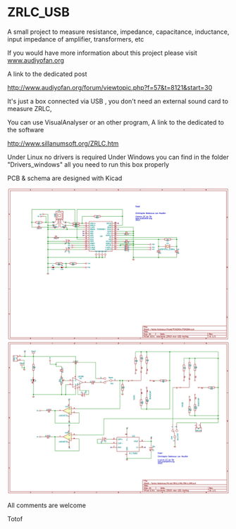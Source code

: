 ZRLC_USB
================

A small project to measure resistance, impedance, capacitance, inductance, input impedance of
amplifier, transformers, etc 

    
If you would have more information about this project please visit 
www.audiyofan.org

A link to the dedicated post 

http://www.audiyofan.org/forum/viewtopic.php?f=57&t=8121&start=30

It's just a box connected via USB , you don't need an external sound card to measure ZRLC,

You can use VisualAnalyser or an other program, A link to the dedicated to the software

http://www.sillanumsoft.org/ZRLC.htm

Under Linux no drivers is required
Under Windows you can find in the folder "Drivers_windows" all you need to run this box properly

PCB & schema are designed with Kicad

![](schematics/PCM2904.png)
![](schematics/ZRLC_CMS_Schema.png)

All comments are welcome

Totof



